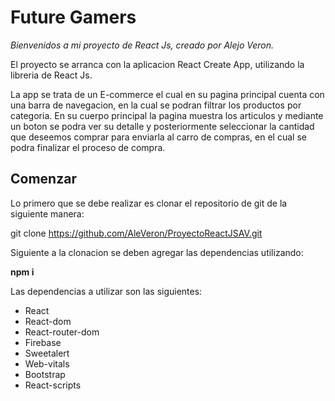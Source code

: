 # Future Gamers
*Bienvenidos a mi proyecto de React Js, creado por Alejo Veron.*

El proyecto se arranca con la aplicacion React Create App, utilizando la libreria de React Js.

La app se trata de un E-commerce el cual en su pagina principal cuenta con una barra de navegacion, en la cual se podran filtrar los productos por categoria. En su cuerpo principal la pagina muestra los articulos y mediante un boton se podra ver su detalle y posteriormente seleccionar la cantidad que deseemos comprar para enviarla al carro de compras, en el cual se podra finalizar el proceso de compra.

## Comenzar

Lo primero que se debe realizar es clonar el repositorio de git de la siguiente manera:

git clone https://github.com/AleVeron/ProyectoReactJSAV.git

Siguiente a la clonacion se deben agregar las dependencias utilizando:

**npm i**

Las dependencias a utilizar son las siguientes:
* React
* React-dom
* React-router-dom
* Firebase
* Sweetalert
* Web-vitals
* Bootstrap
* React-scripts



